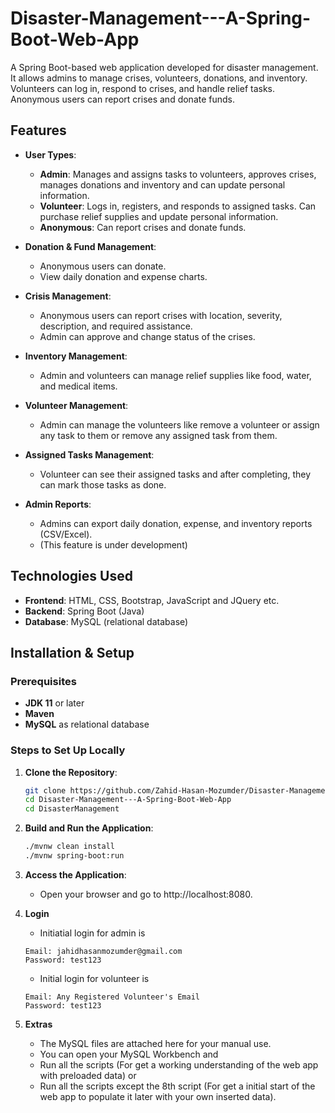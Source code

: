 ﻿# Disaster-Management---A-Spring-Boot-Web-App
 
A Spring Boot-based web application developed for disaster management. It allows admins to manage crises, volunteers, donations, and inventory. Volunteers can log in, respond to crises, and handle relief tasks. Anonymous users can report crises and donate funds.

## Features

- **User Types**:
  - **Admin**: Manages and assigns tasks to volunteers, approves crises, manages donations and inventory and can update personal information.
  - **Volunteer**: Logs in, registers, and responds to assigned tasks. Can purchase relief supplies and update personal information.
  - **Anonymous**: Can report crises and donate funds.
  
- **Donation & Fund Management**:
  - Anonymous users can donate.
  - View daily donation and expense charts.

- **Crisis Management**:
  - Anonymous users can report crises with location, severity, description, and required assistance.
  - Admin can approve and change status of the crises.
 
- **Inventory Management**:
  - Admin and volunteers can manage relief supplies like food, water, and medical items.

- **Volunteer Management**:
  - Admin can manage the volunteers like remove a volunteer or assign any task to them or remove any assigned task from them.
    
- **Assigned Tasks Management**:
  - Volunteer can see their assigned tasks and after completing, they can mark those tasks as done.
     
- **Admin Reports**:
  - Admins can export daily donation, expense, and inventory reports (CSV/Excel).
  - (This feature is under development)

## Technologies Used

- **Frontend**: HTML, CSS, Bootstrap, JavaScript and JQuery etc.
- **Backend**: Spring Boot (Java)
- **Database**: MySQL (relational database)

## Installation & Setup

### Prerequisites

- **JDK 11** or later
- **Maven**
- **MySQL** as relational database

### Steps to Set Up Locally

1. **Clone the Repository**:
   ```bash
   git clone https://github.com/Zahid-Hasan-Mozumder/Disaster-Management---A-Spring-Boot-Web-App.git
   cd Disaster-Management---A-Spring-Boot-Web-App
   cd DisasterManagement
   ```

2. **Build and Run the Application**:

   ```bash
   ./mvnw clean install
   ./mvnw spring-boot:run
   ```

3. **Access the Application**:

   - Open your browser and go to http://localhost:8080.

4. **Login**

   - Initiatial login for admin is
   ```
   Email: jahidhasanmozumder@gmail.com
   Password: test123
   ```
   - Initial login for volunteer is
   ```
   Email: Any Registered Volunteer's Email
   Password: test123
   ```

5. **Extras**

   - The MySQL files are attached here for your manual use.
   - You can open your MySQL Workbench and
   - Run all the scripts (For get a working understanding of the web app with preloaded data) or
   - Run all the scripts except the 8th script (For get a initial start of the web app to populate it later with your own inserted data).
